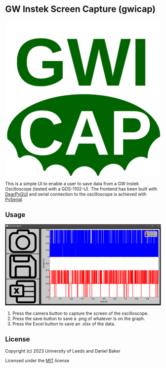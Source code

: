 # GW Instek Screen Capture (gwicap)

<!-- ![gwicap logo](https://github.com/danlindleybaker/gwicap/blob/65641639f573c77b75765065b707277fcf1ae35b/images/gwicap_logo.svg) -->

<div style="text-align:center"><img src="https://github.com/danlindleybaker/gwicap/blob/65641639f573c77b75765065b707277fcf1ae35b/images/gwicap_logo.svg" /></div>

This is a simple UI to enable a user to save data from a GW Instek Oscilloscope (tested with a GDS-1102-U). The frontend has been built with [DearPyGUI](https://github.com/hoffstadt/DearPyGui) and serial connection to the oscilloscope is achieved with [PySerial](https://github.com/pyserial/pyserial).

## Usage

![Screenshot of gwicap's main window](https://github.com/danlindleybaker/gwicap/blob/02a95c1061c755dbcca644a47101a95cc749dedc/images/gwicap_screenshot.PNG)

1. Press the camera button to capture the screen of the oscilloscope. 
2. Press the save button to save a .png of whatever is on the graph. 
3. Press the Excel button to save an .xlsx of the data.

## License
Copyright (c) 2023 University of Leeds and Daniel Baker

Licensed under the [MIT](LICENSE) license